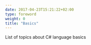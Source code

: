 ```yaml
---
date: 2017-04-23T15:21:22+02:00
type: foreword
weight: 0
title: "Basics"
---
```


List of topics about C# language basics

